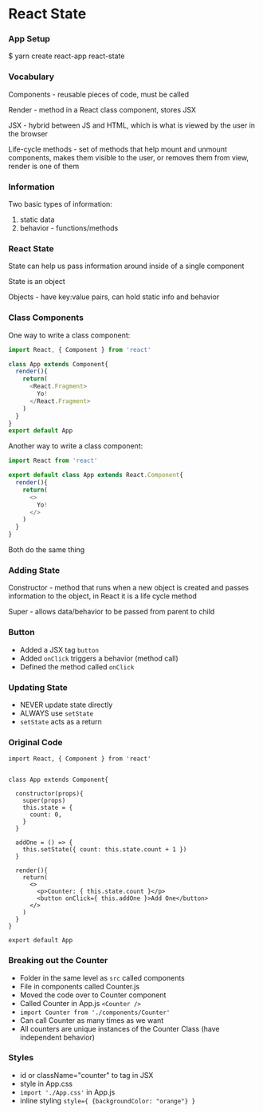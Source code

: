 # React State

### App Setup

$ yarn create react-app react-state

### Vocabulary

Components - reusable pieces of code, must be called

Render - method in a React class component, stores JSX

JSX - hybrid between JS and HTML, which is what is viewed by the user in the browser

Life-cycle methods - set of methods that help mount and unmount components, makes them visible to the user, or removes them from view, render is one of them

### Information

Two basic types of information:  
1) static data  
2) behavior - functions/methods

### React State
State can help us pass information around inside of a single component

State is an object

Objects - have key:value pairs, can hold static info and behavior


### Class Components

One way to write a class component:
```javascript
import React, { Component } from 'react'

class App extends Component{
  render(){
    return(
      <React.Fragment>
        Yo!
      </React.Fragment>
    )
  }
}
export default App
```

Another way to write a class component:
```javascript
import React from 'react'

export default class App extends React.Component{
  render(){
    return(
      <>
        Yo!
      </>
    )
  }
}
```

Both do the same thing

### Adding State
Constructor - method that runs when a new object is created and passes information to the object, in React it is a life cycle method

Super - allows data/behavior to be passed from parent to child


### Button
- Added a JSX tag `button`
- Added `onClick` triggers a behavior (method call)
- Defined the method called `onClick`

### Updating State
- NEVER update state directly
- ALWAYS use `setState`
- `setState` acts as a return



### Original Code
```
import React, { Component } from 'react'


class App extends Component{

  constructor(props){
    super(props)
    this.state = {
      count: 0,
    }
  }

  addOne = () => {
    this.setState({ count: this.state.count + 1 })
  }

  render(){
    return(
      <>
        <p>Counter: { this.state.count }</p>
        <button onClick={ this.addOne }>Add One</button>
      </>
    )
  }
}

export default App
```


### Breaking out the Counter
- Folder in the same level as `src` called components
- File in components called Counter.js
- Moved the code over to Counter component
- Called Counter in App.js `<Counter />`
- `import Counter from './components/Counter'`
- Can call Counter as many times as we want
- All counters are unique instances of the Counter Class (have independent behavior)


### Styles
- id or className="counter" to tag in JSX
- style in App.css
- `import './App.css'` in App.js
- inline styling `style={ {backgroundColor: "orange"} }`
